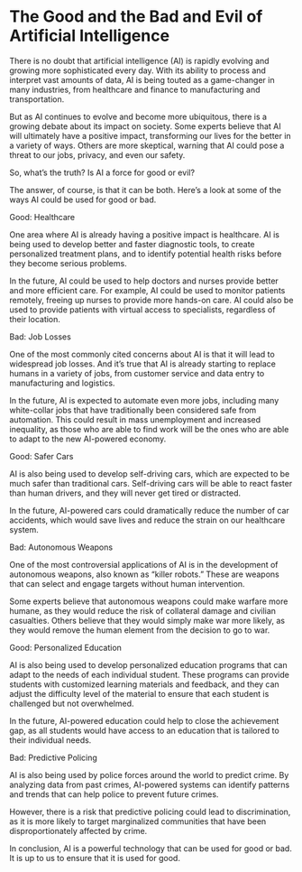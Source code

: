 # The Good and the Bad and Evil of Artificial Intelligence

There is no doubt that artificial intelligence (AI) is rapidly evolving and growing more sophisticated every day. With its ability to process and interpret vast amounts of data, AI is being touted as a game-changer in many industries, from healthcare and finance to manufacturing and transportation.

But as AI continues to evolve and become more ubiquitous, there is a growing debate about its impact on society. Some experts believe that AI will ultimately have a positive impact, transforming our lives for the better in a variety of ways. Others are more skeptical, warning that AI could pose a threat to our jobs, privacy, and even our safety.

So, what’s the truth? Is AI a force for good or evil?

The answer, of course, is that it can be both. Here’s a look at some of the ways AI could be used for good or bad.

Good: Healthcare

One area where AI is already having a positive impact is healthcare. AI is being used to develop better and faster diagnostic tools, to create personalized treatment plans, and to identify potential health risks before they become serious problems.

In the future, AI could be used to help doctors and nurses provide better and more efficient care. For example, AI could be used to monitor patients remotely, freeing up nurses to provide more hands-on care. AI could also be used to provide patients with virtual access to specialists, regardless of their location.

Bad: Job Losses

One of the most commonly cited concerns about AI is that it will lead to widespread job losses. And it’s true that AI is already starting to replace humans in a variety of jobs, from customer service and data entry to manufacturing and logistics.

In the future, AI is expected to automate even more jobs, including many white-collar jobs that have traditionally been considered safe from automation. This could result in mass unemployment and increased inequality, as those who are able to find work will be the ones who are able to adapt to the new AI-powered economy.

Good: Safer Cars

AI is also being used to develop self-driving cars, which are expected to be much safer than traditional cars. Self-driving cars will be able to react faster than human drivers, and they will never get tired or distracted.

In the future, AI-powered cars could dramatically reduce the number of car accidents, which would save lives and reduce the strain on our healthcare system.

Bad: Autonomous Weapons

One of the most controversial applications of AI is in the development of autonomous weapons, also known as “killer robots.” These are weapons that can select and engage targets without human intervention.

Some experts believe that autonomous weapons could make warfare more humane, as they would reduce the risk of collateral damage and civilian casualties. Others believe that they would simply make war more likely, as they would remove the human element from the decision to go to war.

Good: Personalized Education

AI is also being used to develop personalized education programs that can adapt to the needs of each individual student. These programs can provide students with customized learning materials and feedback, and they can adjust the difficulty level of the material to ensure that each student is challenged but not overwhelmed.

In the future, AI-powered education could help to close the achievement gap, as all students would have access to an education that is tailored to their individual needs.

Bad: Predictive Policing

AI is also being used by police forces around the world to predict crime. By analyzing data from past crimes, AI-powered systems can identify patterns and trends that can help police to prevent future crimes.

However, there is a risk that predictive policing could lead to discrimination, as it is more likely to target marginalized communities that have been disproportionately affected by crime.

In conclusion, AI is a powerful technology that can be used for good or bad. It is up to us to ensure that it is used for good.